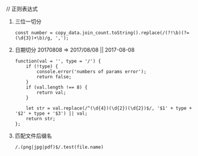 // 正则表达式

1. 三位一切分

	```
	const number = copy_data.join_count.toString().replace(/(?!\b)(?=(\d{3})+\b)/g, ',');
	```
2. 日期切分 20170808 => 2017/08/08 || 2017-08-08

	```
	function(val = '', type = '/') {
	    if (!type) {
	        console.error('numbers of params error');
	        return false;
	    }
	    if (val.length !== 8) {
	        return val;
	    }
	
	    let str = val.replace(/^(\d{4})(\d{2})(\d{2})$/, '$1' + type + '$2' + type + '$3') || val;
	    return str;
	};
	```
3. 匹配文件后缀名 

	```
	/.(png|jpg|pdf)$/.test(file.name)
	```	